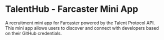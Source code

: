 # TalentHub - Farcaster Mini App

A recruitment mini app for Farcaster powered by the Talent Protocol API. This mini app allows users to discover and connect with developers based on their GitHub credentials.
